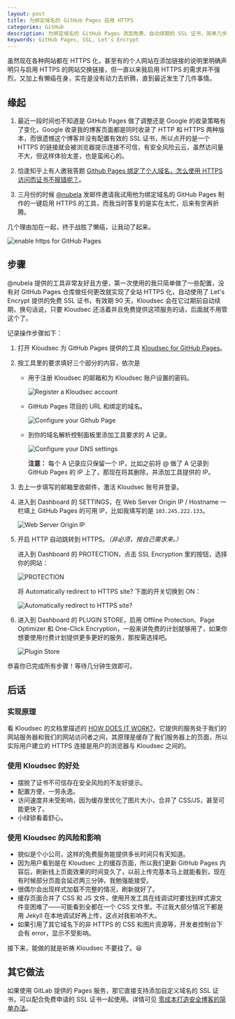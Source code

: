 ```yaml
---
layout: post
title: 为绑定域名的 GitHub Pages 启用 HTTPS
categories: GitHub
description: 为绑定域名的 GitHub Pages 添加免费、自动续期的 SSL 证书，简单几步开启 HTTPS，添加小绿锁。
keywords: GitHub Pages, SSL, Let's Encrypt
---
```


虽然现在各种网站都在 HTTPS 化，甚至有的个人网站在添加链接的说明里明确声明只与启用 HTTPS 的网站交换链接，但一直以来我启用 HTTPS 的需求并不强烈，又加上有懒癌在身，实在是没有动力去折腾，直到最近发生了几件事情。

## 缘起

1. 最近一段时间也不知道是 GitHub Pages 做了调整还是 Google 的收录策略有了变化，Google 收录我的博客页面都是同时收录了 HTTP 和 HTTPS 两种版本，而很遗憾这个博客并没有配置有效的 SSL 证书，所以点开的是一个 HTTPS 的链接就会被浏览器提示连接不可信，有安全风险云云，虽然访问量不大，但这样体验太差，也是蛮闹心的。

2. 恰逢知乎上有人邀我答题 [Github Pages 绑定了个人域名，怎么使用 HTTPS 访问而证书不报错呢？][1]。

3. 三月份的时候 [@nubela][2] 发邮件邀请我试用他为绑定域名的 GitHub Pages 制作的一键启用 HTTPS 的工具，而我当时答复的是实在太忙，后来有空再折腾。

几个理由加在一起，终于战胜了懒癌，让我动了起来。

![enable https for GitHub Pages](/images/posts/github/github-pages-with-https.png)

## 步骤

@nubela 提供的工具非常友好且方便，第一次使用的我只简单做了一些配置，没有对 GitHub Pages 仓库做任何更改就实现了全站 HTTPS 化，自动使用了 Let's Encrypt 提供的免费 SSL 证书，有效期 90 天，Kloudsec 会在它过期前自动续期，换句话说，只要 Kloudsec 还活着并且免费提供这项服务的话，后面就不用管这个了。

记录操作步骤如下：

1. 打开 Kloudsec 为 GitHub Pages 提供的工具 [Kloudsec for GitHub Pages][3]。

2. 按工具里的要求填好三个部分的内容，依次是

   * 用于注册 Kloudsec 的邮箱和为 Kloudsec 账户设置的密码。

     ![Register a Kloudsec account](/images/posts/github/https-kloudsec-account.png)

   * GitHub Pages 项目的 URL 和绑定的域名。

     ![Configure your Github Page](/images/posts/github/https-config-gh.png)

   * 到你的域名解析控制面板里添加工具要求的 A 记录。

     ![Configure your DNS settings](/images/posts/github/https-config-dns.png)

     **注意：** 每个 A 记录应只保留一个 IP，比如之前将 @ 做了 A 记录到 GitHub Pages 的 IP 上了，那现在将其删除，并添加工具提供的 IP。

3. 去上一步填写的邮箱里收邮件，激活 Kloudsec 账号并登录。

4. 进入到 Dashboard 的 SETTINGS，在 Web Server Origin IP / Hostname 一栏填上 GitHub Pages 的可用 IP，比如我填写的是 `103.245.222.133`。

   ![Web Server Origin IP](/images/posts/github/https-config-server-ip.png)

5. 开启 HTTP 自动跳转到 HTTPS。*（非必须，按自己需求来。）*

   进入到 Dashboard 的 PROTECTION，点击 SSL Encryption 里的按钮，选择你的网站：

   ![PROTECTION](/images/posts/github/https-config-redirection-1.png)

   将 Automatically redirect to HTTPS site? 下面的开关切换到 ON：

   ![Automatically redirect to HTTPS site?](/images/posts/github/https-config-redirection-2.png)

6. 进入到 Dashboard 的 PLUGIN STORE，启用 Offline Protection、Page Optimizer 和 One-Click Encryption，一般来讲免费的计划就够用了，如果你想要使用付费计划提供更多更好的服务，那按需选择吧。

   ![Plugin Store](/images/posts/github/https-config-plugin-store.png)

恭喜你已完成所有步骤！等待几分钟生效即可。

## 后话

### 实现原理

看 Kloudsec 的文档里描述的 [HOW DOES IT WORK?](https://docs.kloudsec.com/#section-how-does-it-work-)，它提供的服务处于我们的网站服务器和我们的网站访问者之间，其原理是缓存了我们服务器上的页面，所以实际用户建立的 HTTPS 连接是用户的浏览器与 Kloudsec 之间的。

### 使用 Kloudsec 的好处

* 摆脱了证书不可信存在安全风险的不友好提示。
* 配置方便，一劳永逸。
* 访问速度并未受影响，因为缓存里优化了图片大小，合并了 CSS/JS，甚至可能更快了。
* 小绿锁看着舒心。

### 使用 Kloudsec 的风险和影响

* 貌似是个小公司，这样的免费服务能提供多长时间只有天知道。
* 因为用户看到是在 Kloudsec 上的缓存页面，所以我们更新 GitHub Pages 内容后，刷新线上页面效果的时间变久了，以前上传完基本马上就能看到，现在有时候部分页面会延迟两三分钟，我勉强能接受。
* 很偶尔会出现样式加载不完整的情况，刷新就好了。
* 缓存页面合并了 CSS 和 JS 文件，使用开发工具在线调试时要找到样式源文件变困难了——可能看到全都在一个 CSS 文件里。不过我大部分情况下都是用 Jekyll 在本地调试好再上传，这点对我影响不大。
* 如果引用了其它域名下的非 HTTPS 的 CSS 和图片资源等，开发者控制台下会有 error，显示不受影响。

接下来，能做的就是祈祷 Kloudsec 不要挂了。:laughing:

## 其它做法

如果使用 GitLab 提供的 Pages 服务，那它直接支持添加自定义域名的 SSL 证书，可以配合免费申请的 SSL 证书一起使用。详情可见 [零成本打造安全博客的简单办法](https://www.figotan.org/2016/04/26/using-free-wosign-to-certificate-your-blog-on-gitlab/)。

[1]: https://www.zhihu.com/question/33495825
[2]: https://github.com/nubela
[3]: https://kloudsec.com/github-pages/new
